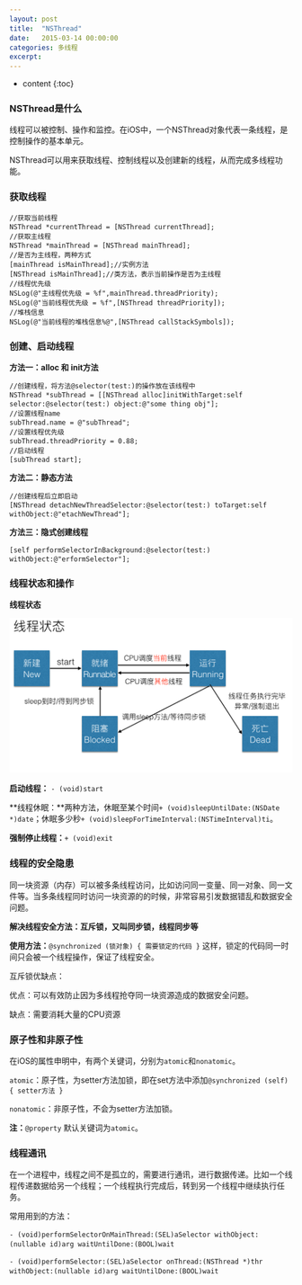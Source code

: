 ```yaml
---
layout: post
title:  "NSThread"
date:   2015-03-14 00:00:00
categories: 多线程
excerpt: 
---
```


* content
{:toc}


### NSThread是什么

线程可以被控制、操作和监控。在iOS中，一个NSThread对象代表一条线程，是控制操作的基本单元。

NSThread可以用来获取线程、控制线程以及创建新的线程，从而完成多线程功能。

### 获取线程

````
//获取当前线程
NSThread *currentThread = [NSThread currentThread];
//获取主线程
NSThread *mainThread = [NSThread mainThread];
//是否为主线程，两种方式
[mainThread isMainThread];//实例方法
[NSThread isMainThread];//类方法，表示当前操作是否为主线程
//线程优先级
NSLog(@"主线程优先级 = %f",mainThread.threadPriority);
NSLog(@"当前线程优先级 = %f",[NSThread threadPriority]);
//堆栈信息
NSLog(@"当前线程的堆栈信息%@",[NSThread callStackSymbols]);
````

### 创建、启动线程

**方法一：alloc 和 init方法**

````
//创建线程，将方法@selector(test:)的操作放在该线程中
NSThread *subThread = [[NSThread alloc]initWithTarget:self selector:@selector(test:) object:@"some thing obj"];
//设置线程name
subThread.name = @"subThread";
//设置线程优先级
subThread.threadPriority = 0.88;
//启动线程
[subThread start];
````

**方法二：静态方法**

````
//创建线程后立即启动
[NSThread detachNewThreadSelector:@selector(test:) toTarget:self withObject:@"etachNewThread"];
````


**方法三：隐式创建线程**

````
[self performSelectorInBackground:@selector(test:) withObject:@"erformSelector"];
````

### 线程状态和操作

**线程状态**

![](/image/NSThread/thread_state.png)

**启动线程：** `- (void)start`

**线程休眠：**两种方法，休眠至某个时间`+ (void)sleepUntilDate:(NSDate *)date`；休眠多少秒`+ (void)sleepForTimeInterval:(NSTimeInterval)ti`。

**强制停止线程：**`+ (void)exit`


### 线程的安全隐患

同一块资源（内存）可以被多条线程访问，比如访问同一变量、同一对象、同一文件等。当多条线程同时访问一块资源的的时候，非常容易引发数据错乱和数据安全问题。

**解决线程安全方法：互斥锁，又叫同步锁，线程同步等**

**使用方法：**`@synchronized (锁对象) { 需要锁定的代码 }` 这样，锁定的代码同一时间只会被一个线程操作，保证了线程安全。

互斥锁优缺点：

优点：可以有效防止因为多线程抢夺同一块资源造成的数据安全问题。

缺点：需要消耗大量的CPU资源

### 原子性和非原子性

在iOS的属性申明中，有两个关键词，分别为`atomic`和`nonatomic`。

`atomic`：原子性，为setter方法加锁，即在set方法中添加`@synchronized (self) { setter方法 }`

`nonatomic`：非原子性，不会为setter方法加锁。

**注：**`@property` 默认关键词为`atomic`。

### 线程通讯

在一个进程中，线程之间不是孤立的，需要进行通讯，进行数据传递。比如一个线程传递数据给另一个线程；一个线程执行完成后，转到另一个线程中继续执行任务。

常用用到的方法：

`- (void)performSelectorOnMainThread:(SEL)aSelector withObject:(nullable id)arg waitUntilDone:(BOOL)wait`

`- (void)performSelector:(SEL)aSelector onThread:(NSThread *)thr withObject:(nullable id)arg waitUntilDone:(BOOL)wait`
